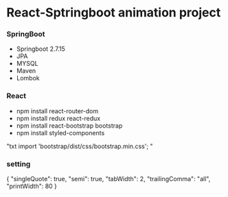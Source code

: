 # React-Sptringboot animation project

### SpringBoot

- Springboot 2.7.15
- JPA
- MYSQL
- Maven
- Lombok

### React

- npm install react-router-dom
- npm install redux react-redux
- npm install react-bootstrap bootstrap
- npm install styled-components

"txt
import 'bootstrap/dist/css/bootstrap.min.css';
"

### setting

{
"singleQuote": true,
"semi": true,
"tabWidth": 2,
"trailingComma": "all",
"printWidth": 80
}
